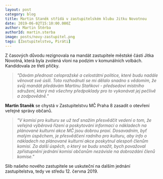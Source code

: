 ```yaml
---
layout: post
category: blog
title: Martin Staněk střídá v zastupitelském klubu Jitku Novotnou
date: 2019-06-02T15:10:00.000Z
author: Martin Štěrba
authorId: martin.sterba
image: posts/novy-zastupitel.png
tags: [Zastupitelstvo, Piráti]
---
```


Z časových důvodu rezignovala na mandát zastupitele městské části Jitka Novotná, která byla zvolená vloni na podzim v komunálních volbách. Kandidovala ze třetí příčky. 

> *"Dávám přednost celopražské a celostátní politice, které budu nadále věnovat své úsilí. Toto rozhodnutí se mi dělalo snadno s vědomím, že svůj mandát předávám Martinu Staňkovi - předsedovi místního sdružení, který má všechny předpoklady pro to vykonávat jej pečlivě a zodpovědně."*

**Martin Staněk** se chystá v Zastupitelstvu MČ Praha 8 zasadit o otevření veřejné správy občanů. 

> *"V komisi pro kulturu se už teď snažím přesvědčit vedení o tom, že veřejná výběrová řízení a poskytování informací o nákladech na plánované kulturní akce MČ jsou dobrou praxí. Dosavadním, byť malým úspěchem, je přesvědčení radního pro kulturu, aby info o nákladech na plánované kulturní akce poskytnul alespoň členům komisí. Za další úspěch, o který se budu snažit, bych považoval zpřístupnění jednání komisí občanům nezávisle na dobrozdání členů komise."*

Slib našeho nového zastupitele se uskuteční na dalším jednání zastupitelstva, tedy ve středu 12. června 2019.
